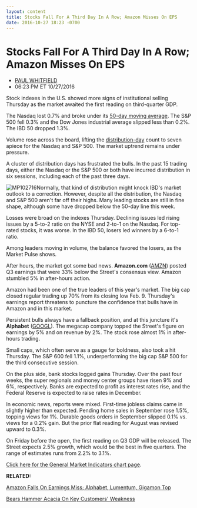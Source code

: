 ```yaml
---
layout: content
title: Stocks Fall For A Third Day In A Row; Amazon Misses On EPS
date: 2016-10-27 18:23 -0700
---
```



Stocks Fall For A Third Day In A Row; Amazon Misses On EPS
===========================================================




* [PAUL WHITFIELD](https://www.investors.com/author/whitfieldp/ "Posts by PAUL WHITFIELD")
* 06:23 PM ET 10/27/2016




Stock indexes in the U.S. showed more signs of institutional selling Thursday as the market awaited the first reading on third-quarter GDP.


The Nasdaq lost 0.7% and broke under its [50-day moving average](https://www.investors.com/how-to-invest/investors-corner/50-day-moving-average/). The S&P 500 fell 0.3% and the Dow Jones industrial average slipped less than 0.2%. The IBD 50 dropped 1.3%.


Volume rose across the board, lifting the [distribution-day](http://education.investors.com/lesson.aspx?id=735759&sourceid=735764) count to seven apiece for the Nasdaq and S&P 500. The market uptrend remains under pressure.


A cluster of distribution days has frustrated the bulls. In the past 15 trading days, either the Nasdaq or the S&P 500 or both have incurred distribution in six sessions, including each of the past three days.


![MP102716](https://www.investors.com/wp-content/uploads/2016/10/MP102716-176x300.png)Normally, that kind of distribution might knock IBD's market outlook to a correction. However, despite all the distribution, the Nasdaq and S&P 500 aren't far off their highs. Many leading stocks are still in fine shape, although some have dropped below the 50-day line this week.


Losses were broad on the indexes Thursday. Declining issues led rising issues by a 5-to-2 ratio on the NYSE and 2-to-1 on the Nasdaq. For top-rated stocks, it was worse. In the IBD 50, losers led winners by a 6-to-1 ratio.


Among leaders moving in volume, the balance favored the losers, as the Market Pulse shows.


After hours, the market got some bad news. **Amazon.com** ([AMZN](https://research.investors.com/quote.aspx?symbol=AMZN)) posted Q3 earnings that were 33% below the Street's consensus view. Amazon stumbled 5% in after-hours action.


Amazon had been one of the true leaders of this year's market. The big cap closed regular trading up 70% from its closing low Feb. 9. Thursday's earnings report threatens to puncture the confidence that bulls have in Amazon and in this market.


Persistent bulls always have a fallback position, and at this juncture it's **Alphabet** ([GOOGL](https://research.investors.com/quote.aspx?symbol=GOOGL)). The megacap company topped the Street's figure on earnings by 5% and on revenue by 2%. The stock rose almost 1% in after-hours trading.


Small caps, which often serve as a gauge for boldness, also took a hit Thursday. The S&P 600 fell 1.1%, underperforming the big cap S&P 500 for the third consecutive session.


On the plus side, bank stocks logged gains Thursday. Over the past four weeks, the super regionals and money center groups have risen 9% and 6%, respectively. Banks are expected to profit as interest rates rise, and the Federal Reserve is expected to raise rates in December.


In economic news, reports were mixed. First-time jobless claims came in slightly higher than expected. Pending home sales in September rose 1.5%, topping views for 1%. Durable goods orders in September slipped 0.1% vs. views for a 0.2% gain. But the prior flat reading for August was revised upward to 0.3%.


On Friday before the open, the first reading on Q3 GDP will be released. The Street expects 2.5% growth, which would be the best in five quarters. The range of estimates runs from 2.2% to 3.1%.


[Click here for the General Market Indicators chart page](https://www.investors.com/wp-content/uploads/2016/10/IBD2710152714GMI.pdf).


**RELATED:**


[Amazon Falls On Earnings Miss; Alphabet, Lumentum, Gigamon Top](https://www.investors.com/news/technology/amazon-alphabet-lumentum-gigamon-earnings-what-to-expect/)


[Bears Hammer Acacia On Key Customers' Weakness](https://www.investors.com/news/technology/acacia-communications-hammered-on-customer-ztes-sales-miss/)


 


 




